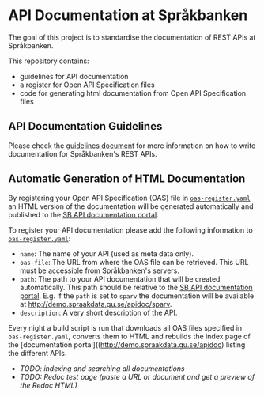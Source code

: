 # API Documentation at Språkbanken

The goal of this project is to standardise the documentation of REST APIs
at Språkbanken.

This repository contains:

* guidelines for API documentation
* a register for Open API Specification files
* code for generating html documentation from Open API Specification files


## API Documentation Guidelines

Please check the [guidelines document](guidelines.md) for more information on how to write documentation for Språkbanken's
REST APIs.


## Automatic Generation of HTML Documentation

By registering your Open API Specification (OAS) file in [`oas-register.yaml`](oas-register.yaml) an HTML version of the
documentation will be generated automatically and published to the [SB API documentation portal](http://demo.spraakdata.gu.se/apidoc).

To register your API documentation please add the following information to [`oas-register.yaml`](oas-register.yaml):
  * `name`: The name of your API (used as meta data only).
  * `oas-file`: The URL from where the OAS file can be retrieved. This URL must be accessible from Språkbanken's servers.
  * `path`: The path to your API documentation that will be created automatically. This path should be relative to the
    [SB API documentation portal](http://demo.spraakdata.gu.se/apidoc). E.g. if the `path` is set to `sparv` the documentation
    will be available at http://demo.spraakdata.gu.se/apidoc/sparv.
  * `description`: A very short description of the API.

Every night a build script is run that downloads all OAS files specified in `oas-register.yaml`, converts them to HTML and rebuilds the index page of the [documentation portal]((http://demo.spraakdata.gu.se/apidoc) listing the different APIs.

* *TODO: indexing and searching all documentations*
* *TODO: Redoc test page (paste a URL or document and get a preview of the Redoc HTML)*
